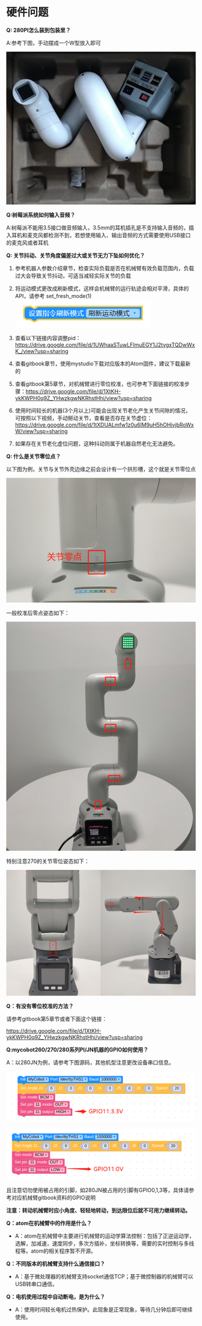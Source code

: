# 硬件问题

**Q: 280PI怎么装到包装里？**

A:参考下图，手动摆成一个W型放入即可


![](../../resource/4-SupportAndService/9.Troubleshooting/9.images/pi_hardware_1.png)

**Q:树莓派系统如何输入音频？**

A:树莓派不能用3.5接口做音频输入，3.5mm的耳机插孔是不支持输入音频的，插入耳机和麦克风都检测不到，若想使用输入、输出音频的方式需要使用USB接口的麦克风或者耳机

**Q: 关节抖动、关节角度偏差过大或关节无力下坠如何优化？**

1. 参考机器人参数介绍章节，检查实际负载是否在机械臂有效负载范围内，负载过大会导致关节抖动，可适当减轻实际关节的负载

2. 将运动模式更改成刷新模式，这样会机械臂的运行轨迹会相对平滑，具体的API，请参考
set_fresh_mode(1)
![](../../resource/4-SupportAndService/9.Troubleshooting/9.images/hardware_6.png)

1. 查看以下链接内容调整pid：https://drive.google.com/file/d/1UWhaaSTuwLFImuEGY1J2tvgxTQDwWxK_/view?usp=sharing
2. 查看gitbook章节，使用mystudio下载对应版本的Atom固件，建议下载最新的
3. 查看gitbook第5章节，对机械臂进行零位校准，也可参考下面链接的校准步骤：https://drive.google.com/file/d/1XtKH-ykKWPH0q9Z_YHwzkgwNKRhstHhi/view?usp=sharing
4. 使用时间较长的机器(3个月以上)可能会出现关节老化产生关节间隙的情况，可按照以下视频，手动掰动关节，查看是否存在关节虚位：https://drive.google.com/file/d/1tXDUALmfw1z0u6lM9uH5hOHivjbRoWxW/view?usp=sharing
5. 如果存在关节老化虚位问题，这种抖动则属于机器自然老化无法避免。

**Q: 什么是关节零位点？**

以下图为例，关节与关节外壳边缘之前会设计有一个拱形槽，这个就是关节零位点

![](../../resource/4-SupportAndService/9.Troubleshooting/9.images/hardware_7.png)

一般校准后零点姿态如下：

![](../../resource/4-SupportAndService/9.Troubleshooting/9.images/hardware_8.png)

特别注意270的关节零位姿态如下：

![](../../resource/4-SupportAndService/9.Troubleshooting/9.images/hardware_9.png)

**Q：有没有零位校准的方法？**

请参考gitbook第5章节或者下面这个链接：

https://drive.google.com/file/d/1XtKH-ykKWPH0q9Z_YHwzkgwNKRhstHhi/view?usp=sharing

**Q:mycobot260/270/280系列PI/JN机器的GPIO如何使用？**

A：以280JN为例，请参考下图源码，其他机型注意更改设备串口信息。

![](../../resource/4-SupportAndService/9.Troubleshooting/9.images/pi_hardware_2.png)

![](../../resource/4-SupportAndService/9.Troubleshooting/9.images/pi_hardware_3.png)

且注意切勿使用被占用的引脚，如280JN被占用的引脚有GPIO0,1,3等，具体请参考对应机械臂gitbook资料的GPIO说明

**注意：转动机械臂时应小角度、轻轻地转动，到达限位后就不可用力继续转动。**


**Q：atom在机械臂中的作用是什么？**

- A：atom在机械臂中主要进行机械臂的运动学算法控制：包括了正逆运动学，选解，加减速，速度同步，多次方插补，坐标转换等，需要的实时控制与多线程等。atom的相关程序暂不开源。


**Q：不同版本的机械臂支持什么通信接口？**

- A：基于微处理器的机械臂支持socket通信TCP；基于微控制器的机械臂可以USB转串口通信。


**Q：电机使用过程中自动断电，是为什么？**

- A：使用时间较长电机过热保护。此现象是正常现象，等待几分钟后即可继续使用。

